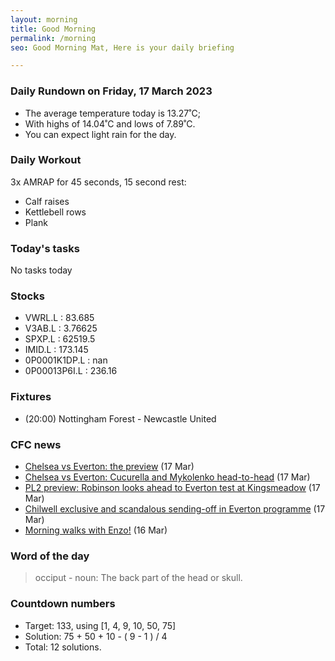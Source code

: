 ```yaml
---
layout: morning
title: Good Morning
permalink: /morning
seo: Good Morning Mat, Here is your daily briefing

---
```


<!-- weather_marker starts -->
### Daily Rundown on Friday, 17 March 2023

- The average temperature today is 13.27˚C;
- With highs of 14.04˚C and lows of 7.89˚C.
- You can expect light rain for the day.

<!-- weather_marker ends -->

### Daily Workout
<!-- workout_marker starts -->
3x AMRAP for 45 seconds, 15 second rest:

- Calf raises
- Kettlebell rows
- Plank

<!-- workout_marker ends -->

### Today's tasks
<!-- task_marker starts -->
No tasks today
<!-- task_marker ends -->

### Stocks

<!-- stocks_marker starts -->

- VWRL.L : 83.685
- V3AB.L : 3.76625
- SPXP.L : 62519.5
- IMID.L : 173.145
- 0P0001K1DP.L : nan
- 0P00013P6I.L : 236.16

<!-- stocks_marker ends -->

### Fixtures

<!-- sports_marker starts -->

<ul>
<li>(20:00) Nottingham Forest - Newcastle United</li>
</ul>

<!-- sports_marker ends -->

### CFC news

<!-- cfc_marker starts -->
- [Chelsea vs Everton: the preview](https://chelseafc.com/en/news/article/chelsea-vs-everton-the-preview) (17 Mar)
- [Chelsea vs Everton: Cucurella and Mykolenko head-to-head](https://chelseafc.com/en/news/article/chelsea-vs-everton-cucurella-and-mykolenko-head-to-head) (17 Mar)
- [PL2 preview: Robinson looks ahead to Everton test at Kingsmeadow](https://chelseafc.com/en/news/article/pl2-preview-robinson-looks-ahead-to-everton-test-at-kingsmeadow) (17 Mar)
- [Chilwell exclusive and scandalous sending-off in Everton programme](https://chelseafc.com/en/news/article/chilwell-exclusive-and-scandalous-sending-off-in-everton-programme) (17 Mar)
- [Morning walks with Enzo!](https://chelseafc.com/en/video/morning-walks-with-enzo) (16 Mar)

<!-- cfc_marker ends -->

### Word of the day
<!-- word_marker starts -->

 > occiput - noun: The back part of the head or skull.

<!-- word_marker ends -->

### Countdown numbers
<!-- game_marker starts -->

- Target: 133, using [1, 4, 9, 10, 50, 75]
- Solution: 75 + 50 + 10 - ( 9 - 1 ) / 4
- Total: 12 solutions.

<!-- game_marker ends -->
